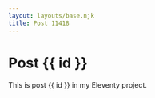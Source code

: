 ```yaml
---
layout: layouts/base.njk
title: Post 11418
---
```


# Post {{ id }}

This is post {{ id }} in my Eleventy project.
